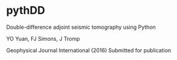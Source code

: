 # pythDD
Double-difference adjoint seismic tomography using Python

YO Yuan, FJ Simons, J Tromp

Geophysical Journal International (2016) Submitted for publication
